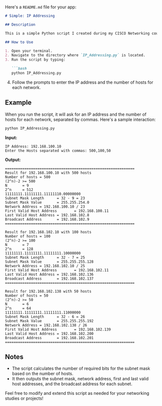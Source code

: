 Here's a `README.md` file for your app:

```markdown
# Simple: IP Addressing

## Description

This is a simple Python script I created during my CISCO Networking course to verify that my IP addressing calculations are correct. It allows you to input an IP address and the number of hosts for each network, then calculates the necessary subnet information.

## How to Use

1. Open your terminal.
2. Navigate to the directory where `IP_Addressing.py` is located.
3. Run the script by typing:

   ```bash
   python IP_Addressing.py
   ```

4. Follow the prompts to enter the IP address and the number of hosts for each network.

## Example

When you run the script, it will ask for an IP address and the number of hosts for each network, separated by commas. Here's a sample interaction:

```bash
python IP_Addressing.py
```

**Input:**

```plaintext
IP Address: 192.168.100.10
Enter the Hosts separated with commas: 500,100,50
```

**Output:**

```plaintext
============================================================
Result for 192.168.100.10 with 500 hosts
Number of hosts = 500
(2^n)-2 >= 500
N       = 9
2^n     = 512
11111111.11111111.11111110.00000000
Subnet Mask Length      = 32 - 9 = 23
Subnet Mask Value       = 255.255.254.0
Network Address = 192.168.100.10 / 23
First Valid Host Address        = 192.168.100.11
Last Valid Host Address = 192.168.102.8
Broadcast Address       = 192.168.102.9
============================================================

Result for 192.168.102.10 with 100 hosts
Number of hosts = 100
(2^n)-2 >= 100
N       = 7
2^n     = 128
11111111.11111111.11111111.10000000
Subnet Mask Length      = 32 - 7 = 25
Subnet Mask Value       = 255.255.255.128
Network Address = 192.168.102.10 / 25
First Valid Host Address        = 192.168.102.11
Last Valid Host Address = 192.168.102.136
Broadcast Address       = 192.168.102.137
============================================================

Result for 192.168.102.138 with 50 hosts
Number of hosts = 50
(2^n)-2 >= 50
N       = 6
2^n     = 64
11111111.11111111.11111111.11000000
Subnet Mask Length      = 32 - 6 = 26
Subnet Mask Value       = 255.255.255.192
Network Address = 192.168.102.138 / 26
First Valid Host Address        = 192.168.102.139
Last Valid Host Address = 192.168.102.200
Broadcast Address       = 192.168.102.201
============================================================
```

## Notes

- The script calculates the number of required bits for the subnet mask based on the number of hosts.
- It then outputs the subnet mask, network address, first and last valid host addresses, and the broadcast address for each subnet.

Feel free to modify and extend this script as needed for your networking studies or projects!
```
